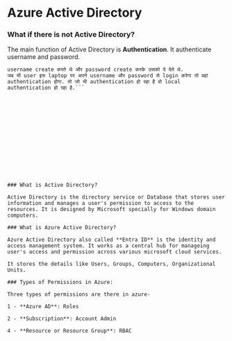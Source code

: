 # Azure Active Directory

### What if there is not Active Directory?

The main function of Active Directory is **Authentication**. It authenticate username and password.

```Suppose आपके पास एक laptop है. तो आप किसी employee को एक laptop issue करते थे तो उस employee के लिए आप एक
username create करते थे और password create करके उसको दे देते थे.
जब भी user इस laptop पर अपने username और password से login करेगा तो वहां authentication होगा. तो जो भी authentication हो रहा है वो local authentication हो रहा है.```















### What is Active Directory?

Active Directory is the directory service or Database that stores user information and manages a user's permission to access to the resources. It is designed by Microsoft specially for Windows domain computers.

### What is Azure Active Directory?

Azure Active Directory also called **Entra ID** is the identity and access management system. It works as a central hub for manageing user's access and permission across various microsoft cloud services.

It stores the details like Users, Groups, Computers, Organizational Units.

### Types of Permissions in Azure:

Three types of permissions are there in azure-

1 - **Azure AD**: Roles

2 - **Subscription**: Account Admin

4 - **Resource or Resource Group**: RBAC

